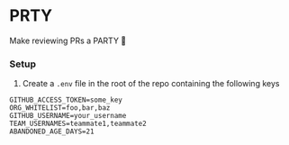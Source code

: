 # PRTY 
Make reviewing PRs a PARTY 🎉


### Setup
1. Create a `.env` file in the root of the repo containing the following keys
```
GITHUB_ACCESS_TOKEN=some_key
ORG_WHITELIST=foo,bar,baz
GITHUB_USERNAME=your_username
TEAM_USERNAMES=teammate1,teammate2
ABANDONED_AGE_DAYS=21
```